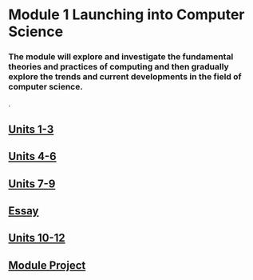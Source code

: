 # Module 1 Launching into Computer Science

### The module will explore and investigate the fundamental theories and practices of computing and then gradually explore the trends and current developments in the field of computer science.

.

## [Units 1-3](units1-3.pdf) 

## [Units 4-6](units4-6.pdf)

## [Units 7-9](units7-9.pdf)

## [Essay](module_essay.pdf)

## [Units 10-12](units10-12.pdf)

## [Module Project](module_project.pdf)
